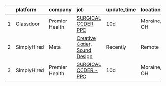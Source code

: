 

|    | platform    | company        | job                                                                                                                                                                                                                                                                                   | update_time   | location    |
|---:|:------------|:---------------|:--------------------------------------------------------------------------------------------------------------------------------------------------------------------------------------------------------------------------------------------------------------------------------------|:--------------|:------------|
|  1 | Glassdoor   | Premier Health | [SURGICAL CODER   PPC](https://www.glassdoor.com/partner/jobListing.htm?pos=101&ao=1136043&s=58&guid=000001812d7848caaa7e7c5396b3122b&src=GD_JOB_AD&t=SR&vt=w&cs=1_0076aefb&cb=1654325266772&jobListingId=1007889620948&jrtk=3-0-1g4mngi7tr19g801-1g4mngi8bkuh3800-3f2f223bb88c2921-) | 10d           | Moraine, OH |
|  2 | SimplyHired | Meta           | [Creative Coder, Sound Design](https://www.simplyhired.com/job/n2_aAa79zz0NtsdWJigL3Knz716MJWRolWS8tBw6yovOF3e-t9vjmg?q=creative+coder)                                                                                                                                               | Recently      | Remote      |
|  3 | SimplyHired | Premier Health | [SURGICAL CODER - PPC](https://www.simplyhired.com/job/boGBzw_NZUG7w5AEm2J-zZgd52rGfnp9i-Q2WAR-FxQ0jN-5lv0Ljg?q=creative+coder)                                                                                                                                                       | 10d           | Moraine, OH |